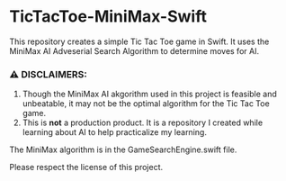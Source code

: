 # TicTacToe-MiniMax-Swift

This repository creates a simple Tic Tac Toe game in Swift. It uses the MiniMax AI Adveserial Search Algorithm to determine moves for AI.

### ⚠️ DISCLAIMERS:
1. Though the MiniMax AI akgorithm used in this project is feasible and unbeatable, it may not be the optimal algorithm for the Tic Tac Toe game.
2. This is **not** a production product. It is a repository I created while learning about AI to help practicalize my learning.

The MiniMax algorithm is in the GameSearchEngine.swift file.

Please respect the license of this project.
